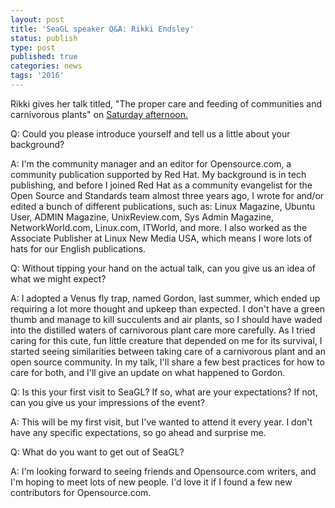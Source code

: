 ```yaml
---
layout: post
title: 'SeaGL speaker Q&A: Rikki Endsley'
status: publish
type: post
published: true
categories: news
tags: '2016'
---
```


Rikki gives her talk titled, "The proper care and feeding of communities and carnivorous plants" on [Saturday afternoon.](https://osem.seagl.org/conference/seagl2016/program/proposal/172)

Q: Could you please introduce yourself and tell us a little about your background?

A: I'm the community manager and an editor for Opensource.com, a community publication supported by Red Hat. My background is in tech publishing, and before I joined Red Hat as a community evangelist for the Open Source and Standards team almost three years ago, I wrote for and/or edited a bunch of different publications, such as: Linux Magazine, Ubuntu User, ADMIN Magazine, UnixReview.com, Sys Admin Magazine, NetworkWorld.com, Linux.com, ITWorld, and more. I also worked as the Associate Publisher at Linux New Media USA, which means I wore lots of hats for our English publications.

 
Q: Without tipping your hand on the actual talk, can you give us an idea of what we might expect?
 
A: I adopted a Venus fly trap, named Gordon, last summer, which ended up requiring a lot more thought and upkeep than expected. I don't have a green thumb and manage to kill succulents and air plants, so I should have waded into the distilled waters of carnivorous plant care more carefully. As I tried caring for this cute, fun little creature that depended on me for its survival, I started seeing similarities between taking care of a carnivorous plant and an open source community. In my talk, I'll share a few best practices for how to care for both, and I'll give an update on what happened to Gordon.
 
Q: Is this your first visit to SeaGL? If so, what are your expectations? If not, can you give us your impressions of the event?
 
A: This will be my first visit, but I've wanted to attend it every year. I don't have any specific expectations, so go ahead and surprise me.

Q: What do you want to get out of SeaGL?

A: I'm looking forward to seeing friends and Opensource.com writers, and I'm hoping to meet lots of new people. I'd love it if I found a few new contributors for Opensource.com.

